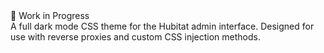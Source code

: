 <div class="wip-badge" title="This project is still baking">🚧 Work in Progress</div>
A full dark mode CSS theme for the Hubitat admin interface. Designed for use with reverse proxies and custom CSS injection methods. 